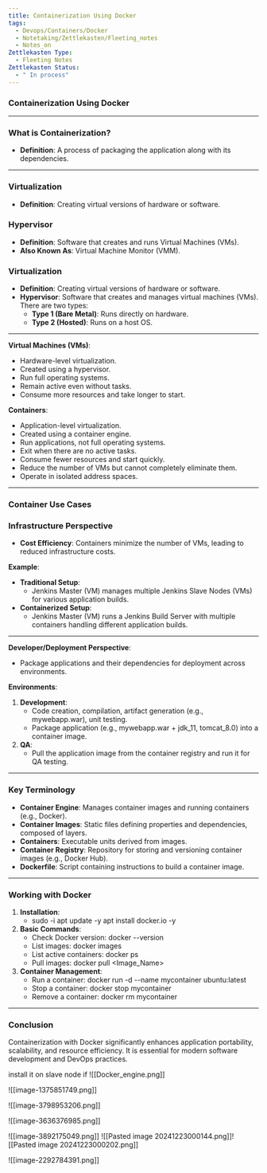 ```yaml
---
title: Containerization Using Docker
tags:
  - Devops/Containers/Docker
  - Notetaking/Zettlekasten/Fleeting_notes
  - Notes_on
Zettlekasten Type:
  - Fleeting Notes
Zettlekasten Status:
  - " In process"
---
```

### Containerization Using Docker
---

### What is Containerization?
- **Definition**: A process of packaging the application along with its dependencies.
---

### Virtualization
- **Definition**: Creating virtual versions of hardware or software.
### Hypervisor
- **Definition**: Software that creates and runs Virtual Machines (VMs).
- **Also Known As**: Virtual Machine Monitor (VMM).
### Virtualization
- **Definition**: Creating virtual versions of hardware or software.
- **Hypervisor**: Software that creates and manages virtual machines (VMs). There are two types:
    - **Type 1 (Bare Metal)**: Runs directly on hardware.
    - **Type 2 (Hosted)**: Runs on a host OS.

---

**Virtual Machines (VMs)**:

- Hardware-level virtualization.
- Created using a hypervisor.
- Run full operating systems.
- Remain active even without tasks.
- Consume more resources and take longer to start.

**Containers**:

- Application-level virtualization.
- Created using a container engine.
- Run applications, not full operating systems.
- Exit when there are no active tasks.
- Consume fewer resources and start quickly.
- Reduce the number of VMs but cannot completely eliminate them.
- Operate in isolated address spaces.

---

### Container Use Cases

### Infrastructure Perspective

- **Cost Efficiency**: Containers minimize the number of VMs, leading to reduced infrastructure costs.

**Example**:

- **Traditional Setup**:
    - Jenkins Master (VM) manages multiple Jenkins Slave Nodes (VMs) for various application builds.
- **Containerized Setup**:
    - Jenkins Master (VM) runs a Jenkins Build Server with multiple containers handling different application builds.

---

**Developer/Deployment Perspective**:

- Package applications and their dependencies for deployment across environments.

**Environments**:

1. **Development**:
    - Code creation, compilation, artifact generation (e.g., mywebapp.war), unit testing.
    - Package application (e.g., mywebapp.war + jdk_11, tomcat_8.0) into a container image.
2. **QA**:
    - Pull the application image from the container registry and run it for QA testing.

---

### Key Terminology

- **Container Engine**: Manages container images and running containers (e.g., Docker).
- **Container Images**: Static files defining properties and dependencies, composed of layers.
- **Containers**: Executable units derived from images.
- **Container Registry**: Repository for storing and versioning container images (e.g., Docker Hub).
- **Dockerfile**: Script containing instructions to build a container image.

---

### Working with Docker

1. **Installation**:
    - sudo -i apt update -y apt install docker.io -y
2. **Basic Commands**:
    - Check Docker version: docker --version
    - List images: docker images
    - List active containers: docker ps
    - Pull images: docker pull <Image_Name>
3. **Container Management**:
    - Run a container: docker run -d --name mycontainer ubuntu:latest
    - Stop a container: docker stop mycontainer
    - Remove a container: docker rm mycontainer

---

### Conclusion

Containerization with Docker significantly enhances application portability, scalability, and resource efficiency. It is essential for modern software development and DevOps practices.

install it on slave node if
![[Docker_engine.png]]

![[image-1375851749.png]]


![[image-3798953206.png]]

![[image-3636376985.png]]

![[image-3892175049.png]]
![[Pasted image 20241223000144.png]]![[Pasted image 20241223000202.png]]

![[image-2292784391.png]]